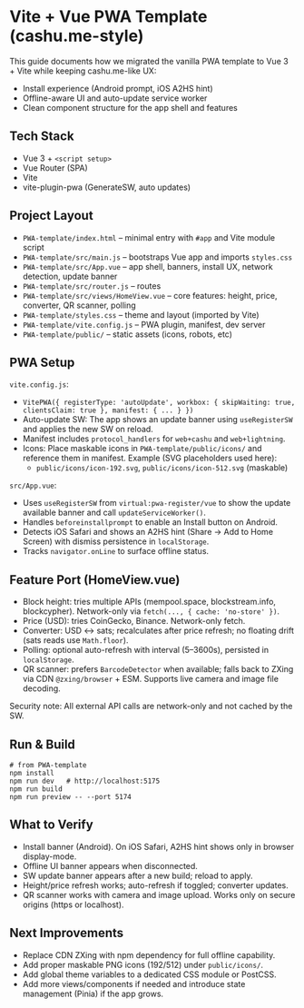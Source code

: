 # Vite + Vue PWA Template (cashu.me-style)

This guide documents how we migrated the vanilla PWA template to Vue 3 + Vite while keeping cashu.me-like UX:
- Install experience (Android prompt, iOS A2HS hint)
- Offline-aware UI and auto-update service worker
- Clean component structure for the app shell and features

## Tech Stack
- Vue 3 + `<script setup>`
- Vue Router (SPA)
- Vite
- vite-plugin-pwa (GenerateSW, auto updates)

## Project Layout
- `PWA-template/index.html` – minimal entry with `#app` and Vite module script
- `PWA-template/src/main.js` – bootstraps Vue app and imports `styles.css`
- `PWA-template/src/App.vue` – app shell, banners, install UX, network detection, update banner
- `PWA-template/src/router.js` – routes
- `PWA-template/src/views/HomeView.vue` – core features: height, price, converter, QR scanner, polling
- `PWA-template/styles.css` – theme and layout (imported by Vite)
- `PWA-template/vite.config.js` – PWA plugin, manifest, dev server
- `PWA-template/public/` – static assets (icons, robots, etc)

## PWA Setup
`vite.config.js`:
- `VitePWA({ registerType: 'autoUpdate', workbox: { skipWaiting: true, clientsClaim: true }, manifest: { ... } })`
- Auto-update SW: The app shows an update banner using `useRegisterSW` and applies the new SW on reload.
- Manifest includes `protocol_handlers` for `web+cashu` and `web+lightning`.
- Icons: Place maskable icons in `PWA-template/public/icons/` and reference them in manifest. Example (SVG placeholders used here):
  - `public/icons/icon-192.svg`, `public/icons/icon-512.svg` (maskable)

`src/App.vue`:
- Uses `useRegisterSW` from `virtual:pwa-register/vue` to show the update available banner and call `updateServiceWorker()`.
- Handles `beforeinstallprompt` to enable an Install button on Android.
- Detects iOS Safari and shows an A2HS hint (Share → Add to Home Screen) with dismiss persistence in `localStorage`.
- Tracks `navigator.onLine` to surface offline status.

## Feature Port (HomeView.vue)
- Block height: tries multiple APIs (mempool.space, blockstream.info, blockcypher). Network-only via `fetch(..., { cache: 'no-store' })`.
- Price (USD): tries CoinGecko, Binance. Network-only fetch.
- Converter: USD ↔ sats; recalculates after price refresh; no floating drift (sats reads use `Math.floor`).
- Polling: optional auto-refresh with interval (5–3600s), persisted in `localStorage`.
- QR scanner: prefers `BarcodeDetector` when available; falls back to ZXing via CDN `@zxing/browser` + ESM. Supports live camera and image file decoding.

Security note: All external API calls are network-only and not cached by the SW.

## Run & Build
```
# from PWA-template
npm install
npm run dev   # http://localhost:5175
npm run build
npm run preview -- --port 5174
```

## What to Verify
- Install banner (Android). On iOS Safari, A2HS hint shows only in browser display-mode.
- Offline UI banner appears when disconnected.
- SW update banner appears after a new build; reload to apply.
- Height/price refresh works; auto-refresh if toggled; converter updates.
- QR scanner works with camera and image upload. Works only on secure origins (https or localhost).

## Next Improvements
- Replace CDN ZXing with npm dependency for full offline capability.
- Add proper maskable PNG icons (192/512) under `public/icons/`.
- Add global theme variables to a dedicated CSS module or PostCSS.
- Add more views/components if needed and introduce state management (Pinia) if the app grows.
